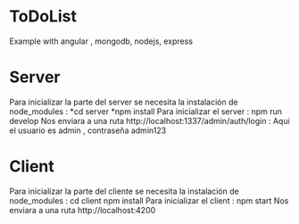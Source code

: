 # ToDoList
Example with angular , mongodb, nodejs, express

# Server
Para inicializar la parte del server se necesita la instalación de node_modules :
*cd server 
*npm install
Para inicializar el server :
npm run develop
Nos enviara a una ruta http://localhost:1337/admin/auth/login :
Aqui el usuario es admin , contraseña admin123

# Client
Para inicializar la parte del cliente se necesita la instalación de node_modules :
cd client
npm install
Para inicializar el client :
npm start
Nos enviara a una ruta http://localhost:4200
